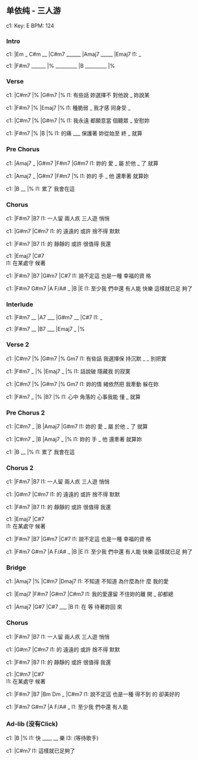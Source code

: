 ---
---

## 单依纯 - 三人游

c1: Key: E BPM: 124

### Intro

c1: |Em _ C#m __ |C#m7 ______ |Amaj7 _____ |Emaj7
l1:  _

c1: |F#m7 ______ |% _________ |B _________ |%

### Verse

c1: |C#m7    |%       |G#m7    |%
l1:    有些話 妳選擇不 對他說 _   妳說某

c1: |F#m7    |%       |Emaj7   |%
l1:  種脆弱 _   我才感 同身受 _

c1: |C#m7    |%       |G#m7    |%
l1:    我永遠 都願意當 個聽眾 _   安慰妳

c1: |F#m7    |%       |B       |%
l1:  的痛 ___   保護著 妳從始至 終 _ 就算

### Pre Chorus

c1: |Amaj7 _ |G#m7    |F#m7  |G#m7
l1:  妳的     愛  _ 屬 於他 _ 了  就算

c1: |Amaj7 _ |G#m7    |F#m7  |%
l1:  妳的     手  _ 他 還牽著 就算妳

c1: |B   __ |%
l1:  累了    我會在這

### Chorus

c1: |F#m7         |B7
l1:  一人留 兩人疚 三人遊 悄悄

c1: |G#m7          |C#m7
l1:  的 遠遠的 或許 捨不得 默默

c1: |F#m7          |B7
l1:  的 靜靜的 或許 很值得 我還

c1: |Emaj7   |C#7   
l1:  在某處守 候著 

c1: |F#m7    |B7      |G#m7    |C#7
l1:  說不定這 也是一種 幸福的資 格

c1: |F#m7   G#m7  |A      F/A# _ |B         |E
l1:  至少我 們中還 有人能 快樂    這樣就已足 夠了

### Interlude

c1: |F#m7 __ |A7 ___ |G#m7 __ |C#7
l1:  _

c1: |F#m7 __ |B7 ___ |Emaj7 _ |%

### Verse 2

c1: |C#m7    |%       |G#m7    |%  Gm7
l1:    有些話 我選擇保 持沉默 _  _ 別把實

c1: |F#m7  _ |%      |Emaj7 _ |%
l1:  話說破    隱藏我 的寂寞

c1: |C#m7    |%       |G#m7    |%  Gm7
l1:    妳的情 緒依然把 我牽動      躲在妳

c1: |F#m7  _ |%      |B7      |%
l1:  心中      角落的 心事我能 懂 _ 就算

### Pre Chorus 2

c1: |C#m7  _ |B       |Amaj7 |G#m7
l1:  妳的     愛  _ 屬 於他 _ 了  就算

c1: |C#m7  _ |B       |Amaj7 _ |%
l1:  妳的     手  _ 他 還牽著    就算妳

c1: |B   __ |%
l1:  累了    我會在這

### Chorus 2

c1: |F#m7         |B7
l1:  一人留 兩人疚 三人遊 悄悄

c1: |G#m7          |C#m7
l1:  的 遠遠的 或許 捨不得 默默

c1: |F#m7          |B7
l1:  的 靜靜的 或許 很值得 我還

c1: |Emaj7   |C#7   
l1:  在某處守 候著 

c1: |F#m7    |B7      |G#m7    |C#7
l1:  說不定這 也是一種 幸福的資 格

c1: |F#m7   G#m7  |A      F/A# _ |B         |E
l1:  至少我 們中還 有人能 快樂    這樣就已足 夠了

### Bridge

c1: |Amaj7    |%      |C#m7         |Dmaj7
l1:     不知道  不知道    為什麼為什 麼 我的愛

c1: |Emaj7       |F#m7      |G#m7 |C#m7
l1:    我的愛還留 不住妳的離 開  _ 卻都總

c1: |Amaj7  |G#7     |C#7 ___ |B
l1:  在   等 待著妳回 來

### Chorus

c1: |F#m7         |B7
l1:  一人留 兩人疚 三人遊 悄悄

c1: |G#m7          |C#m7
l1:  的 遠遠的 或許 捨不得 默默

c1: |F#m7          |B7
l1:  的 靜靜的 或許 很值得 我還

c1: |C#m7    |C#7   
l1:  在某處守 候著 

c1: |F#m7    |B7      |Bm     Dm _ |C#m7
l1:  說不定這 也是一種 得不到 的    卻美好的

c1: |F#m7   G#m7  |A      F/A# _ 
l1:  至少我 們中還 有人能          


### Ad-lib (没有Click)

c1: |B       |%
l1:   快 ____  __ 樂
l3:                   (等待歌手)

c1:               |C#m7
l1: 這樣就已足夠了
